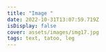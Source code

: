 ```yaml
---
title: "Image "
date: 2022-10-31T13:07:59.719Z
isDisplay: false
cover: assets/images/img17.jpg
tags: text, tatoo, leg
---
```

